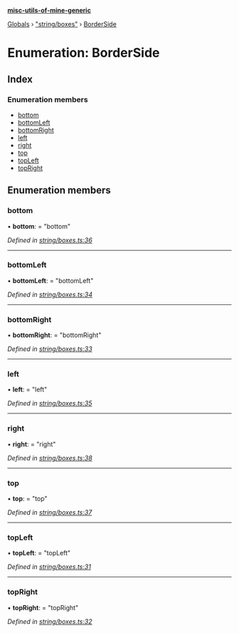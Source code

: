 **[misc-utils-of-mine-generic](../README.md)**

[Globals](../globals.md) › ["string/boxes"](../modules/_string_boxes_.md) › [BorderSide](_string_boxes_.borderside.md)

# Enumeration: BorderSide

## Index

### Enumeration members

* [bottom](_string_boxes_.borderside.md#bottom)
* [bottomLeft](_string_boxes_.borderside.md#bottomleft)
* [bottomRight](_string_boxes_.borderside.md#bottomright)
* [left](_string_boxes_.borderside.md#left)
* [right](_string_boxes_.borderside.md#right)
* [top](_string_boxes_.borderside.md#top)
* [topLeft](_string_boxes_.borderside.md#topleft)
* [topRight](_string_boxes_.borderside.md#topright)

## Enumeration members

###  bottom

• **bottom**: = "bottom"

*Defined in [string/boxes.ts:36](https://github.com/cancerberoSgx/misc-utils-of-mine/blob/b6947cf/misc-utils-of-mine-generic/src/string/boxes.ts#L36)*

___

###  bottomLeft

• **bottomLeft**: = "bottomLeft"

*Defined in [string/boxes.ts:34](https://github.com/cancerberoSgx/misc-utils-of-mine/blob/b6947cf/misc-utils-of-mine-generic/src/string/boxes.ts#L34)*

___

###  bottomRight

• **bottomRight**: = "bottomRight"

*Defined in [string/boxes.ts:33](https://github.com/cancerberoSgx/misc-utils-of-mine/blob/b6947cf/misc-utils-of-mine-generic/src/string/boxes.ts#L33)*

___

###  left

• **left**: = "left"

*Defined in [string/boxes.ts:35](https://github.com/cancerberoSgx/misc-utils-of-mine/blob/b6947cf/misc-utils-of-mine-generic/src/string/boxes.ts#L35)*

___

###  right

• **right**: = "right"

*Defined in [string/boxes.ts:38](https://github.com/cancerberoSgx/misc-utils-of-mine/blob/b6947cf/misc-utils-of-mine-generic/src/string/boxes.ts#L38)*

___

###  top

• **top**: = "top"

*Defined in [string/boxes.ts:37](https://github.com/cancerberoSgx/misc-utils-of-mine/blob/b6947cf/misc-utils-of-mine-generic/src/string/boxes.ts#L37)*

___

###  topLeft

• **topLeft**: = "topLeft"

*Defined in [string/boxes.ts:31](https://github.com/cancerberoSgx/misc-utils-of-mine/blob/b6947cf/misc-utils-of-mine-generic/src/string/boxes.ts#L31)*

___

###  topRight

• **topRight**: = "topRight"

*Defined in [string/boxes.ts:32](https://github.com/cancerberoSgx/misc-utils-of-mine/blob/b6947cf/misc-utils-of-mine-generic/src/string/boxes.ts#L32)*